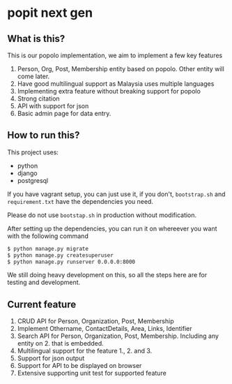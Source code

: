 # popit next gen

## What is this?

This is our popolo implementation, we aim to implement a few key features

1. Person, Org, Post, Membership entity based on popolo. Other entity will come later. 
2. Have good multilingual support as Malaysia uses multiple languages
3. Implementing extra feature without breaking support for popolo
4. Strong citation
5. API with support for json
6. Basic admin page for data entry. 

## How to run this?

This project uses:

* python
* django
* postgresql

If you have vagrant setup, you can just use it, if you don't, `bootstrap.sh` and `requirement.txt` have the dependencies you need. 

Please do not use `bootstap.sh` in production without modification. 

After setting up the dependencies, you can run it on whereever you want with the following command

```sh
$ python manage.py migrate
$ python manage.py createsuperuser
$ python manage.py runserver 0.0.0.0:8000
```

We still doing heavy development on this, so all the steps here are for testing and development.

## Current feature
1. CRUD API for Person, Organization, Post, Membership
2. Implement Othername, ContactDetails, Area, Links, Identifier
3. Search API for Person, Organization, Post, Membership. Including any entity on 2. that is embedded. 
4. Multilingual support for the feature 1., 2. and 3.
5. Support for json output
6. Support for API to be displayed on browser
7. Extensive supporting unit test for supported feature
